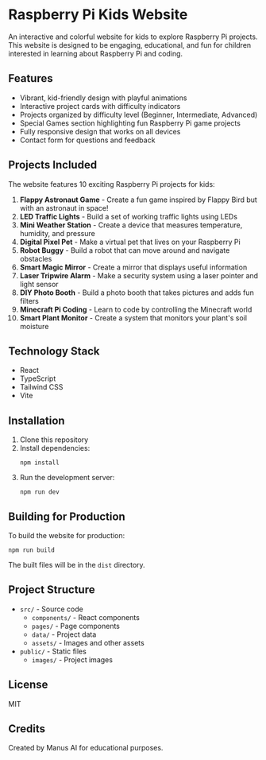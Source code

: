 # Raspberry Pi Kids Website

An interactive and colorful website for kids to explore Raspberry Pi projects. This website is designed to be engaging, educational, and fun for children interested in learning about Raspberry Pi and coding.

## Features

- Vibrant, kid-friendly design with playful animations
- Interactive project cards with difficulty indicators
- Projects organized by difficulty level (Beginner, Intermediate, Advanced)
- Special Games section highlighting fun Raspberry Pi game projects
- Fully responsive design that works on all devices
- Contact form for questions and feedback

## Projects Included

The website features 10 exciting Raspberry Pi projects for kids:

1. **Flappy Astronaut Game** - Create a fun game inspired by Flappy Bird but with an astronaut in space!
2. **LED Traffic Lights** - Build a set of working traffic lights using LEDs
3. **Mini Weather Station** - Create a device that measures temperature, humidity, and pressure
4. **Digital Pixel Pet** - Make a virtual pet that lives on your Raspberry Pi
5. **Robot Buggy** - Build a robot that can move around and navigate obstacles
6. **Smart Magic Mirror** - Create a mirror that displays useful information
7. **Laser Tripwire Alarm** - Make a security system using a laser pointer and light sensor
8. **DIY Photo Booth** - Build a photo booth that takes pictures and adds fun filters
9. **Minecraft Pi Coding** - Learn to code by controlling the Minecraft world
10. **Smart Plant Monitor** - Create a system that monitors your plant's soil moisture

## Technology Stack

- React
- TypeScript
- Tailwind CSS
- Vite

## Installation

1. Clone this repository
2. Install dependencies:
   ```
   npm install
   ```
3. Run the development server:
   ```
   npm run dev
   ```

## Building for Production

To build the website for production:

```
npm run build
```

The built files will be in the `dist` directory.

## Project Structure

- `src/` - Source code
  - `components/` - React components
  - `pages/` - Page components
  - `data/` - Project data
  - `assets/` - Images and other assets
- `public/` - Static files
  - `images/` - Project images

## License

MIT

## Credits

Created by Manus AI for educational purposes.
